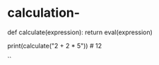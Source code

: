 # calculation-
def calculate(expression):
    return eval(expression)

print(calculate("2 + 2 * 5")) # 12

``
